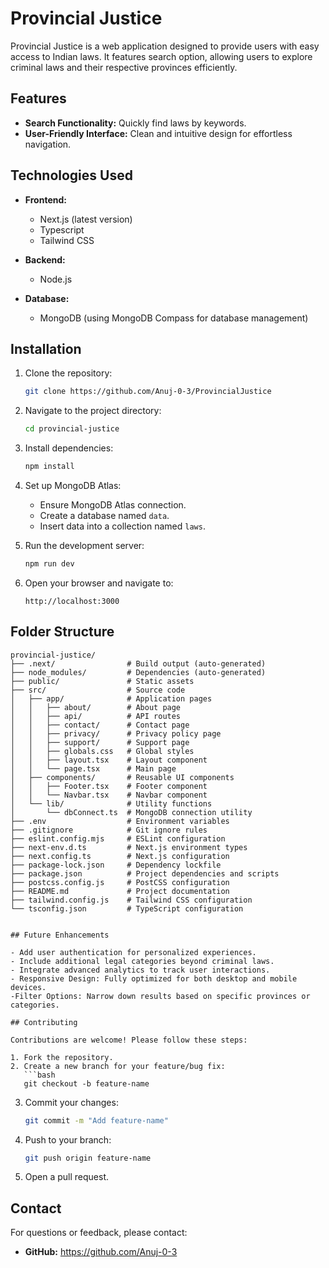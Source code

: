 # Provincial Justice

Provincial Justice is a web application designed to provide users with easy access to Indian laws. It features search option, allowing users to explore criminal laws and their respective provinces efficiently.

## Features

- **Search Functionality:** Quickly find laws by keywords.
- **User-Friendly Interface:** Clean and intuitive design for effortless navigation.

## Technologies Used

- **Frontend:**
  - Next.js (latest version)
  - Typescript
  - Tailwind CSS

- **Backend:**
  - Node.js

- **Database:**
  - MongoDB (using MongoDB Compass for database management)

## Installation

1. Clone the repository:
   ```bash
   git clone https://github.com/Anuj-0-3/ProvincialJustice
   ```

2. Navigate to the project directory:
   ```bash
   cd provincial-justice
   ```

3. Install dependencies:
   ```bash
   npm install
   ```

4. Set up MongoDB Atlas:
   - Ensure MongoDB Atlas connection.
   - Create a database named `data`.
   - Insert data into a collection named `laws`.

5. Run the development server:
   ```bash
   npm run dev
   ```

6. Open your browser and navigate to:
   ```
   http://localhost:3000
   ```

## Folder Structure

```
provincial-justice/
├── .next/                # Build output (auto-generated)
├── node_modules/         # Dependencies (auto-generated)
├── public/               # Static assets
├── src/                  # Source code
│   ├── app/              # Application pages
│   │   ├── about/        # About page
│   │   ├── api/          # API routes
│   │   ├── contact/      # Contact page
│   │   ├── privacy/      # Privacy policy page
│   │   ├── support/      # Support page
│   │   ├── globals.css   # Global styles
│   │   ├── layout.tsx    # Layout component
│   │   └── page.tsx      # Main page
│   ├── components/       # Reusable UI components
│   │   ├── Footer.tsx    # Footer component
│   │   └── Navbar.tsx    # Navbar component
│   └── lib/              # Utility functions
│       └── dbConnect.ts  # MongoDB connection utility
├── .env                  # Environment variables
├── .gitignore            # Git ignore rules
├── eslint.config.mjs     # ESLint configuration
├── next-env.d.ts         # Next.js environment types
├── next.config.ts        # Next.js configuration
├── package-lock.json     # Dependency lockfile
├── package.json          # Project dependencies and scripts
├── postcss.config.js     # PostCSS configuration
├── README.md             # Project documentation
├── tailwind.config.js    # Tailwind CSS configuration
└── tsconfig.json         # TypeScript configuration
```


```

## Future Enhancements

- Add user authentication for personalized experiences.
- Include additional legal categories beyond criminal laws.
- Integrate advanced analytics to track user interactions.
- Responsive Design: Fully optimized for both desktop and mobile devices.
-Filter Options: Narrow down results based on specific provinces or categories.

## Contributing

Contributions are welcome! Please follow these steps:

1. Fork the repository.
2. Create a new branch for your feature/bug fix:
   ```bash
   git checkout -b feature-name
   ```
3. Commit your changes:
   ```bash
   git commit -m "Add feature-name"
   ```
4. Push to your branch:
   ```bash
   git push origin feature-name
   ```
5. Open a pull request.

## Contact

For questions or feedback, please contact:

- **GitHub:** https://github.com/Anuj-0-3

